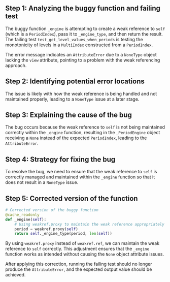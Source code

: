 ## Step 1: Analyzing the buggy function and failing test

The buggy function `_engine` is attempting to create a weak reference to `self` (which is a `PeriodIndex`), pass it to `_engine_type`, and then return the result. The failing test `test_get_level_values_when_periods` is testing the monotonicity of levels in a `MultiIndex` constructed from a `PeriodIndex`.

The error message indicates an `AttributeError` due to a `NoneType` object lacking the `view` attribute, pointing to a problem with the weak referencing approach.

## Step 2: Identifying potential error locations

The issue is likely with how the weak reference is being handled and not maintained properly, leading to a `NoneType` issue at a later stage.

## Step 3: Explaining the cause of the bug

The bug occurs because the weak reference to `self` is not being maintained correctly within the `_engine` function, resulting in the `_PeriodEngine` object receiving a `None` instead of the expected `PeriodIndex`, leading to the `AttributeError`.

## Step 4: Strategy for fixing the bug

To resolve the bug, we need to ensure that the weak reference to `self` is correctly managed and maintained within the `_engine` function so that it does not result in a `NoneType` issue.

## Step 5: Corrected version of the function

```python
# Corrected version of the buggy function
@cache_readonly
def _engine(self):
    # Using weakref.proxy to maintain the weak reference appropriately
    period = weakref.proxy(self)
    return self._engine_type(period, len(self))
```

By using `weakref.proxy` instead of `weakref.ref`, we can maintain the weak reference to `self` correctly. This adjustment ensures that the `_engine` function works as intended without causing the `None` object attribute issues.

After applying this correction, running the failing test should no longer produce the `AttributeError`, and the expected output value should be achieved.